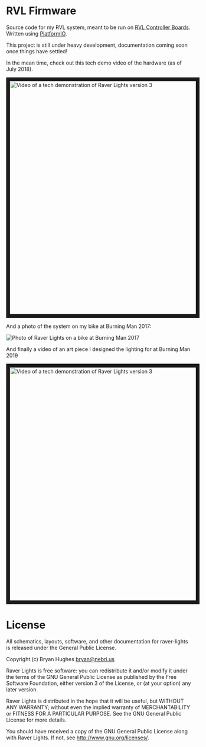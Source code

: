 # RVL Firmware

Source code for my RVL system, meant to be run on [RVL Controller Boards](https://github.com/rvl-system/rvl-controller-board). Written using [PlatformIO](http://platformio.org/).

This project is still under heavy development, documentation coming soon once things have settled!

In the mean time, check out this tech demo video of the hardware (as of July 2018).

<a href="https://www.youtube.com/watch?v=nYG6840g4mw" target="_blank">
  <img src="https://img.youtube.com/vi/nYG6840g4mw/0.jpg" alt="Video of a tech demonstration of Raver Lights version 3" width="840" height="630" border="10" />
</a>

And a photo of the system on my bike at Burning Man 2017:

![Photo of Raver Lights on a bike at Burning Man 2017](https://user-images.githubusercontent.com/1141386/43027627-5eabe7a8-8c30-11e8-85ab-a81104623926.jpg)

And finally a video of an art piece I designed the lighting for at Burning Man 2019

<a href="https://www.youtube.com/watch?v=HZNM6n1g5n8" target="_blank">
  <img src="https://img.youtube.com/vi/HZNM6n1g5n8/0.jpg" alt="Video of a tech demonstration of Raver Lights version 3" width="840" height="630" border="10" />
</a>

# License

All schematics, layouts, software, and other documentation for raver-lights is released under the General Public License.

Copyright (c) Bryan Hughes <bryan@nebri.us>

Raver Lights is free software: you can redistribute it and/or modify
it under the terms of the GNU General Public License as published by
the Free Software Foundation, either version 3 of the License, or
(at your option) any later version.

Raver Lights is distributed in the hope that it will be useful,
but WITHOUT ANY WARRANTY; without even the implied warranty of
MERCHANTABILITY or FITNESS FOR A PARTICULAR PURPOSE.  See the
GNU General Public License for more details.

You should have received a copy of the GNU General Public License
along with Raver Lights.  If not, see <http://www.gnu.org/licenses/>.
